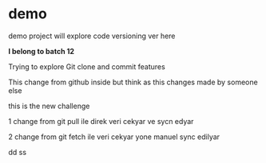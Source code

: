 # demo
demo project will explore code versioning ver here

**I belong to batch 12**

Trying to explore Git clone and commit features

This change from github inside but think as this changes made by someone else

this is the new challenge

1 change from git pull ile direk veri cekyar ve sycn edyar

2 change from git fetch ile veri cekyar yone manuel sync edilyar

dd
ss
